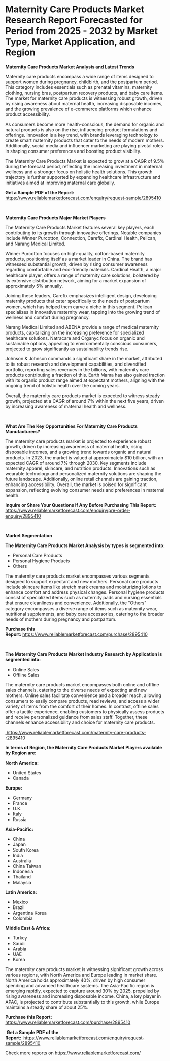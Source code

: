 <p><h1>Maternity Care Products Market Research Report Forecasted for Period from 2025 -  2032 by Market Type, Market Application, and Region</h1></p><p><strong>Maternity Care Products Market Analysis and Latest Trends</strong></p>
<p><p>Maternity care products encompass a wide range of items designed to support women during pregnancy, childbirth, and the postpartum period. This category includes essentials such as prenatal vitamins, maternity clothing, nursing bras, postpartum recovery products, and baby care items. The market for maternity care products is witnessing robust growth, driven by rising awareness about maternal health, increasing disposable incomes, and the growing prevalence of e-commerce platforms which enhance product accessibility.</p><p>As consumers become more health-conscious, the demand for organic and natural products is also on the rise, influencing product formulations and offerings. Innovation is a key trend, with brands leveraging technology to create smart maternity products that cater to the needs of modern mothers. Additionally, social media and influencer marketing are playing pivotal roles in shaping consumer preferences and boosting product visibility.</p><p>The Maternity Care Products Market is expected to grow at a CAGR of 9.5% during the forecast period, reflecting the increasing investment in maternal wellness and a stronger focus on holistic health solutions. This growth trajectory is further supported by expanding healthcare infrastructure and initiatives aimed at improving maternal care globally.</p></p>
<p><strong>Get a Sample PDF of the Report:&nbsp;</strong> <a href="https://www.reliablemarketforecast.com/enquiry/request-sample/2895410?utm_campaign=2750&utm_medium=2&utm_source=Github&utm_content=ia&utm_term=15032025&utm_id=maternity-care-products">https://www.reliablemarketforecast.com/enquiry/request-sample/2895410</a></p>
<p>&nbsp;</p>
<p><strong>Maternity Care Products Major Market Players</strong></p>
<p><p>The Maternity Care Products Market features several key players, each contributing to its growth through innovative offerings. Notable companies include Winner Purcotton, Connection, Carefix, Cardinal Health, Pelican, and Narang Medical Limited. </p><p>Winner Purcotton focuses on high-quality, cotton-based maternity products, positioning itself as a market leader in China. The brand has witnessed substantial growth, driven by rising consumer awareness regarding comfortable and eco-friendly materials. Cardinal Health, a major healthcare player, offers a range of maternity care solutions, bolstered by its extensive distribution network, aiming for a market expansion of approximately 5% annually.</p><p>Joining these leaders, Carefix emphasizes intelligent design, developing maternity products that cater specifically to the needs of postpartum women, which has helped them carve a niche in this segment. Pelican specializes in innovative maternity wear, tapping into the growing trend of wellness and comfort during pregnancy. </p><p>Narang Medical Limited and ABENA provide a range of medical maternity products, capitalizing on the increasing preference for specialized healthcare solutions. Natracare and Organyc focus on organic and sustainable options, appealing to environmentally conscious consumers, projected to grow significantly as sustainability trends rise.</p><p>Johnson & Johnson commands a significant share in the market, attributed to its robust research and development capabilities, and diversified portfolio, reporting sales revenues in the billions, with maternity care products contributing a fraction of this. Earth Mama has also gained traction with its organic product range aimed at expectant mothers, aligning with the ongoing trend of holistic health over the coming years.</p><p>Overall, the maternity care products market is expected to witness steady growth, projected at a CAGR of around 7% within the next five years, driven by increasing awareness of maternal health and wellness.</p></p>
<p>&nbsp;</p>
<p><strong>What Are The Key Opportunities For Maternity Care Products Manufacturers?</strong></p>
<p><p>The maternity care products market is projected to experience robust growth, driven by increasing awareness of maternal health, rising disposable incomes, and a growing trend towards organic and natural products. In 2023, the market is valued at approximately $10 billion, with an expected CAGR of around 7% through 2030. Key segments include maternity apparel, skincare, and nutrition products. Innovations such as wearable technology and personalized maternity solutions are shaping the future landscape. Additionally, online retail channels are gaining traction, enhancing accessibility. Overall, the market is poised for significant expansion, reflecting evolving consumer needs and preferences in maternal health.</p></p>
<p><strong>Inquire or Share Your Questions If Any Before Purchasing This Report:</strong> <a href="https://www.reliablemarketforecast.com/enquiry/pre-order-enquiry/2895410?utm_campaign=2750&utm_medium=2&utm_source=Github&utm_content=ia&utm_term=15032025&utm_id=maternity-care-products">https://www.reliablemarketforecast.com/enquiry/pre-order-enquiry/2895410</a></p>
<p>&nbsp;</p>
<p><strong>Market Segmentation</strong></p>
<p><strong>The Maternity Care Products Market Analysis by types is segmented into:</strong></p>
<p><ul><li>Personal Care Products</li><li>Personal Hygiene Products</li><li>Others</li></ul></p>
<p><p>The maternity care products market encompasses various segments designed to support expectant and new mothers. Personal care products include skincare items like stretch mark creams and moisturizing lotions to enhance comfort and address physical changes. Personal hygiene products consist of specialized items such as maternity pads and nursing essentials that ensure cleanliness and convenience. Additionally, the "Others" category encompasses a diverse range of items such as maternity wear, nutritional supplements, and baby care accessories, catering to the broader needs of mothers during pregnancy and postpartum.</p></p>
<p><strong>Purchase this Report:&nbsp;</strong><a href="https://www.reliablemarketforecast.com/purchase/2895410?utm_campaign=2750&utm_medium=2&utm_source=Github&utm_content=ia&utm_term=15032025&utm_id=maternity-care-products">https://www.reliablemarketforecast.com/purchase/2895410</a></p>
<p>&nbsp;</p>
<p><strong>The Maternity Care Products Market Industry Research by Application is segmented into:</strong></p>
<p><ul><li>Online Sales</li><li>Offline Sales</li></ul></p>
<p><p>The maternity care products market encompasses both online and offline sales channels, catering to the diverse needs of expecting and new mothers. Online sales facilitate convenience and a broader reach, allowing consumers to easily compare products, read reviews, and access a wider variety of items from the comfort of their homes. In contrast, offline sales offer a tactile experience, enabling customers to physically assess products and receive personalized guidance from sales staff. Together, these channels enhance accessibility and choice for maternity care products.</p></p>
<p><a href="https://www.reliablemarketforecast.com/maternity-care-products-r2895410?utm_campaign=2750&utm_medium=2&utm_source=Github&utm_content=ia&utm_term=15032025&utm_id=maternity-care-products">&nbsp;https://www.reliablemarketforecast.com/maternity-care-products-r2895410</a></p>
<p><strong>In terms of Region, the Maternity Care Products Market Players available by Region are:</strong></p>
<p>
    <p> <strong> North America: </strong>
        <ul>
            <li>United States</li>
            <li>Canada</li>
        </ul>
        </p> 
    <p> <strong> Europe: </strong>
        <ul>
            <li>Germany</li>
            <li>France</li>
            <li>U.K.</li>
            <li>Italy</li>
            <li>Russia</li>
        </ul>
        </p> 
    <p> <strong> Asia-Pacific: </strong>
        <ul>
            <li>China</li>
            <li>Japan</li>
            <li>South Korea</li>
            <li>India</li>
            <li>Australia</li>
            <li>China Taiwan</li>
            <li>Indonesia</li>
            <li>Thailand</li>
            <li>Malaysia</li>
        </ul>
        </p> 
    <p> <strong> Latin America: </strong>
        <ul>
            <li>Mexico</li>
            <li>Brazil</li>
            <li>Argentina Korea</li>
            <li>Colombia</li>
        </ul>
        </p> 
    <p> <strong> Middle East & Africa: </strong>
        <ul>
            <li>Turkey</li>
            <li>Saudi</li>
            <li>Arabia</li>
            <li>UAE</li>
            <li>Korea</li>
        </ul>
    </p>
    </p>
<p><p>The maternity care products market is witnessing significant growth across various regions, with North America and Europe leading in market share. North America holds approximately 40%, driven by high consumer spending and advanced healthcare systems. The Asia-Pacific region is emerging rapidly, expected to capture around 30% by 2025, propelled by rising awareness and increasing disposable income. China, a key player in APAC, is projected to contribute substantially to this growth, while Europe maintains a steady share of about 25%.</p></p>
<p><strong>Purchase this Report: </strong><a href="https://www.reliablemarketforecast.com/purchase/2895410?utm_campaign=2750&utm_medium=2&utm_source=Github&utm_content=ia&utm_term=15032025&utm_id=maternity-care-products">https://www.reliablemarketforecast.com/purchase/2895410</a></p>
<p>&nbsp;<strong>Get a Sample PDF of the Report:&nbsp;&nbsp;</strong><a href="https://www.reliablemarketforecast.com/enquiry/request-sample/2895410?utm_campaign=2750&utm_medium=2&utm_source=Github&utm_content=ia&utm_term=15032025&utm_id=maternity-care-products">https://www.reliablemarketforecast.com/enquiry/request-sample/2895410</a></p>
<p><strong></strong></p>
<p>Check more reports on <a href="https://www.reliablemarketforecast.com/?utm_campaign=2750&utm_medium=2&utm_source=Github&utm_content=ia&utm_term=15032025&utm_id=maternity-care-products">https://www.reliablemarketforecast.com/</a></p>